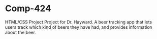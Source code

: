 # Comp-424
HTML/CSS Project
Project for Dr. Hayward. A beer tracking app that lets users track which kind of beers they have had, and provides information about the beer.
